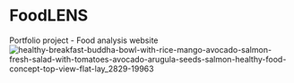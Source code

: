 # FoodLENS
Portfolio project - Food analysis website
![healthy-breakfast-buddha-bowl-with-rice-mango-avocado-salmon-fresh-salad-with-tomatoes-avocado-arugula-seeds-salmon-healthy-food-concept-top-view-flat-lay_2829-19963](https://github.com/Elvis-rozy/FoodLENS/assets/111084342/1bf509fe-ff08-46ac-8ed3-cdfb16a3146c)
